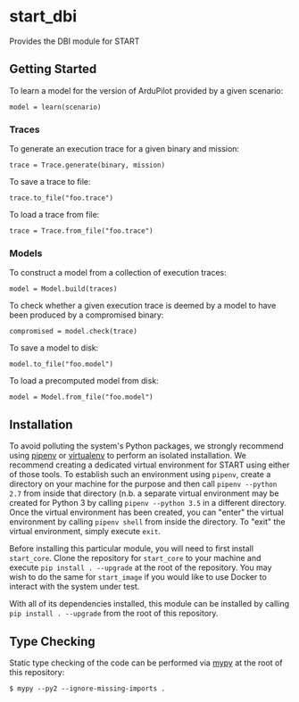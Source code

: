 # start_dbi

Provides the DBI module for START

## Getting Started

To learn a model for the version of ArduPilot provided by a given scenario:

```
model = learn(scenario)
```

### Traces

To generate an execution trace for a given binary and mission:

```
trace = Trace.generate(binary, mission)
```

To save a trace to file:

```
trace.to_file("foo.trace")
```

To load a trace from file:

```
trace = Trace.from_file("foo.trace")
```

### Models

To construct a model from a collection of execution traces:

```
model = Model.build(traces)
```

To check whether a given execution trace is deemed by a model to have been
produced by a compromised binary:

```
compromised = model.check(trace)
```

To save a model to disk:

```
model.to_file("foo.model")
```

To load a precomputed model from disk:

```
model = Model.from_file("foo.model")
```

## Installation

To avoid polluting the system's Python packages, we strongly recommend using
[pipenv](https://docs.pipenv.org/) or [virtualenv](https://packaging.python.org/guides/installing-using-pip-and-virtualenv/)
to perform an isolated installation. We recommend creating a dedicated virtual
environment for START using either of those tools. To establish such an
environment using `pipenv`, create a directory on your machine for the purpose
and then call `pipenv --python 2.7` from inside that directory (n.b. a separate
virtual environment may be created for Python 3 by calling `pipenv --python 3.5`
in a different directory. Once the virtual environment has been created, you can
"enter" the virtual environment by calling `pipenv shell` from inside the
directory. To "exit" the virtual environment, simply execute `exit`.

Before installing this particular module, you will need to first install
`start_core`. Clone the repository for `start_core` to your machine and execute
`pip install . --upgrade` at the root of the repository. You may wish to do the
same for `start_image` if you would like to use Docker to interact with the
system under test.

With all of its dependencies installed, this module can be installed by calling
`pip install . --upgrade` from the root of this repository.

## Type Checking

Static type checking of the code can be performed via
[mypy](https://mypy.readthedocs.io/en/latest/python2.html) at the root of
this repository:

```
$ mypy --py2 --ignore-missing-imports .
```
